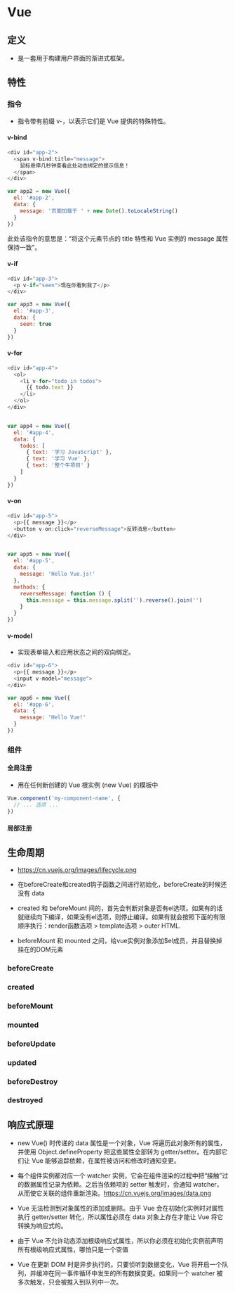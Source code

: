 # Vue

## 定义

- 是一套用于构建用户界面的渐进式框架。

## 特性

### 指令

- 指令带有前缀 v-，以表示它们是 Vue 提供的特殊特性。

#### v-bind 

```js
<div id="app-2">
  <span v-bind:title="message">
    鼠标悬停几秒钟查看此处动态绑定的提示信息！
  </span>
</div>

var app2 = new Vue({
  el: '#app-2',
  data: {
    message: '页面加载于 ' + new Date().toLocaleString()
  }
})
```
此处该指令的意思是：“将这个元素节点的 title 特性和 Vue 实例的 message 属性保持一致”。

#### v-if

```js
<div id="app-3">
  <p v-if="seen">现在你看到我了</p>
</div>

var app3 = new Vue({
  el: '#app-3',
  data: {
    seen: true
  }
})
```

#### v-for

```js
<div id="app-4">
  <ol>
    <li v-for="todo in todos">
      {{ todo.text }}
    </li>
  </ol>
</div>


var app4 = new Vue({
  el: '#app-4',
  data: {
    todos: [
      { text: '学习 JavaScript' },
      { text: '学习 Vue' },
      { text: '整个牛项目' }
    ]
  }
})
```

#### v-on

```js
<div id="app-5">
  <p>{{ message }}</p>
  <button v-on:click="reverseMessage">反转消息</button>
</div>


var app5 = new Vue({
  el: '#app-5',
  data: {
    message: 'Hello Vue.js!'
  },
  methods: {
    reverseMessage: function () {
      this.message = this.message.split('').reverse().join('')
    }
  }
})
```

#### v-model

- 实现表单输入和应用状态之间的双向绑定。

```js
<div id="app-6">
  <p>{{ message }}</p>
  <input v-model="message">
</div>

var app6 = new Vue({
  el: '#app-6',
  data: {
    message: 'Hello Vue!'
  }
})
```

### 组件

#### 全局注册

- 用在任何新创建的 Vue 根实例 (new Vue) 的模板中
```js
Vue.component('my-component-name', {
  // ... 选项 ...
})
```

#### 局部注册

## 生命周期

- https://cn.vuejs.org/images/lifecycle.png

- 在beforeCreate和created钩子函数之间进行初始化，beforeCreate的时候还没有 data 

- created 和 beforeMount 间的，首先会判断对象是否有el选项。如果有的话就继续向下编译，如果没有el选项，则停止编译。如果有就会按照下面的有限顺序执行：render函数选项 > template选项 > outer HTML.

- beforeMount 和 mounted 之间，给vue实例对象添加$el成员，并且替换掉挂在的DOM元素 

### beforeCreate

### created

### beforeMount

### mounted

### beforeUpdate

### updated

### beforeDestroy

### destroyed

## 响应式原理

- new Vue() 时传递的 data 属性是一个对象，Vue 将遍历此对象所有的属性，并使用 Object.defineProperty 把这些属性全部转为 getter/setter。在内部它们让 Vue 能够追踪依赖，在属性被访问和修改时通知变更。

- 每个组件实例都对应一个 watcher 实例，它会在组件渲染的过程中把“接触”过的数据属性记录为依赖。之后当依赖项的 setter 触发时，会通知 watcher，从而使它关联的组件重新渲染。https://cn.vuejs.org/images/data.png

- Vue 无法检测到对象属性的添加或删除。由于 Vue 会在初始化实例时对属性执行 getter/setter 转化，所以属性必须在 data 对象上存在才能让 Vue 将它转换为响应式的。

- 由于 Vue 不允许动态添加根级响应式属性，所以你必须在初始化实例前声明所有根级响应式属性，哪怕只是一个空值

- Vue 在更新 DOM 时是异步执行的。只要侦听到数据变化，Vue 将开启一个队列，并缓冲在同一事件循环中发生的所有数据变更。如果同一个 watcher 被多次触发，只会被推入到队列中一次。
